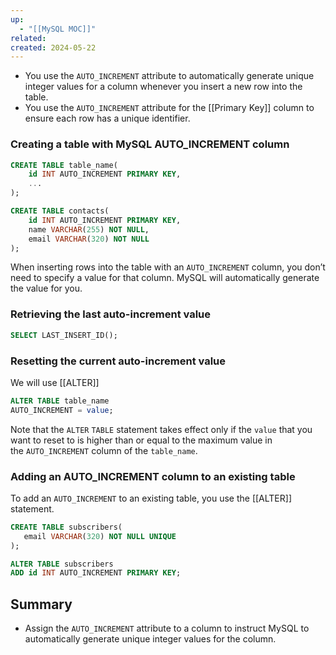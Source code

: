```yaml
---
up:
  - "[[MySQL MOC]]"
related: 
created: 2024-05-22
---
```


- You use the `AUTO_INCREMENT` attribute to automatically generate unique integer values for a column whenever you insert a new row into the table.
- You use the `AUTO_INCREMENT` attribute for the [[Primary Key]] column to ensure each row has a unique identifier.
### Creating a table with MySQL AUTO_INCREMENT column
```sql
CREATE TABLE table_name(
    id INT AUTO_INCREMENT PRIMARY KEY,
    ...
);
```

```sql
CREATE TABLE contacts(
    id INT AUTO_INCREMENT PRIMARY KEY,
    name VARCHAR(255) NOT NULL,
    email VARCHAR(320) NOT NULL
);
```

When inserting rows into the table with an `AUTO_INCREMENT` column, you don’t need to specify a value for that column. MySQL will automatically generate the value for you.

### Retrieving the last auto-increment value
```sql
SELECT LAST_INSERT_ID();
```

### Resetting the current auto-increment value
We will use [[ALTER]]
```sql
ALTER TABLE table_name 
AUTO_INCREMENT = value;
```
Note that the `ALTER` `TABLE` statement takes effect only if the `value` that you want to reset to is higher than or equal to the maximum value in the `AUTO_INCREMENT` column of the `table_name`.

### Adding an AUTO_INCREMENT column to an existing table
To add an `AUTO_INCREMENT` to an existing table, you use the [[ALTER]] statement.
```sql
CREATE TABLE subscribers(
   email VARCHAR(320) NOT NULL UNIQUE
);

ALTER TABLE subscribers
ADD id INT AUTO_INCREMENT PRIMARY KEY;
```

## Summary

- Assign the `AUTO_INCREMENT` attribute to a column to instruct MySQL to automatically generate unique integer values for the column.